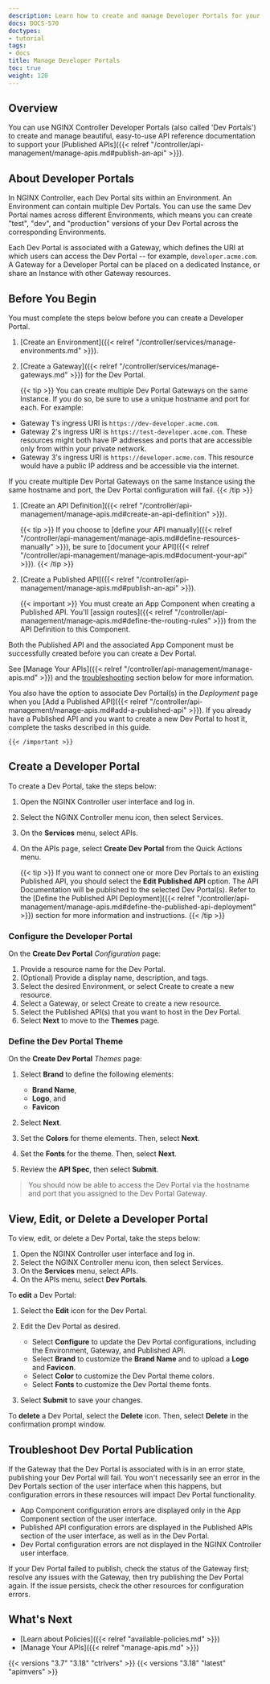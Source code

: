 ```yaml
---
description: Learn how to create and manage Developer Portals for your API documentation.
docs: DOCS-570
doctypes:
- tutorial
tags:
- docs
title: Manage Developer Portals
toc: true
weight: 120
---
```


## Overview

You can use NGINX Controller Developer Portals (also called 'Dev Portals') to create and manage beautiful, easy-to-use API reference documentation to support your [Published APIs]({{< relref "/controller/api-management/manage-apis.md#publish-an-api" >}}).

## About Developer Portals

In NGINX Controller, each Dev Portal sits within an Environment. An Environment can contain multiple Dev Portals. You can use the same Dev Portal names across different Environments, which means you can create "test", "dev", and "production" versions of your Dev Portal across the corresponding Environments.

Each Dev Portal is associated with a Gateway, which defines the URI at which users can access the Dev Portal -- for example, `developer.acme.com`. A Gateway for a Developer Portal can be placed on a dedicated Instance, or share an Instance with other Gateway resources.

## Before You Begin

You must complete the steps below before you can create a Developer Portal.

1. [Create an Environment]({{< relref "/controller/services/manage-environments.md" >}}).
1. [Create a Gateway]({{< relref "/controller/services/manage-gateways.md" >}}) for the Dev Portal.

    {{< tip >}}
You can create multiple Dev Portal Gateways on the same Instance. If you do so, be sure to use a unique hostname and port for each. For example:

- Gateway 1's ingress URI is `https://dev-developer.acme.com`.
- Gateway 2's ingress URI is `https://test-developer.acme.com`. These resources might both have IP addresses and ports that are accessible only from within your private network.
- Gateway 3's ingress URI is `https://developer.acme.com`. This resource would have a public IP address and be accessible via the internet.

If you create multiple Dev Portal Gateways on the same Instance using the same hostname and port, the Dev Portal configuration will fail.
    {{< /tip >}}

1. [Create an API Definition]({{< relref "/controller/api-management/manage-apis.md#create-an-api-definition" >}}).

    {{< tip >}}
If you choose to [define your API manually]({{< relref "/controller/api-management/manage-apis.md#define-resources-manually" >}}), be sure to [document your API]({{< relref "/controller/api-management/manage-apis.md#document-your-api" >}}).
    {{< /tip >}}

1. [Create a Published API]({{< relref "/controller/api-management/manage-apis.md#publish-an-api" >}}).

    {{< important >}}
You must create an App Component when creating a Published API. You'll [assign routes]({{< relref "/controller/api-management/manage-apis.md#define-the-routing-rules" >}}) from the API Definition to this Component.

Both the Published API and the associated App Component must be successfully created before you can create a Dev Portal.

See [Manage Your APIs]({{< relref "/controller/api-management/manage-apis.md" >}}) and the [troubleshooting](#troubleshoot-dev-portal-publication) section below for more information.

You also have the option to associate Dev Portal(s) in the *Deployment* page when you [Add a Published API]({{< relref "/controller/api-management/manage-apis.md#add-a-published-api" >}}). If you already have a Published API and you want to create a new Dev Portal to host it, complete the tasks described in this guide.

    {{< /important >}}

## Create a Developer Portal

To create a Dev Portal, take the steps below:

1. Open the NGINX Controller user interface and log in.
2. Select the NGINX Controller menu icon, then select Services.
3. On the **Services** menu, select APIs.
4. On the APIs page, select **Create Dev Portal** from the Quick Actions menu.

    {{< tip >}}
If you want to connect one or more Dev Portals to an existing Published API, you should select the **Edit Published API** option. The API Documentation will be published to the selected Dev Portal(s). Refer to the [Define the Published API Deployment]({{< relref "/controller/api-management/manage-apis.md#define-the-published-api-deployment" >}}) section for more information and instructions.
    {{< /tip >}}

### Configure the Developer Portal

On the **Create Dev Portal** *Configuration* page:

1. Provide a resource name for the Dev Portal.
2. (Optional) Provide a display name, description, and tags.
3. Select the desired Environment, or select Create to create a new resource.
4. Select a Gateway, or select Create to create a new resource.
5. Select the Published API(s) that you want to host in the Dev Portal.
6. Select **Next** to move to the **Themes** page.

### Define the Dev Portal Theme

On the **Create Dev Portal** *Themes* page:

1. Select **Brand** to define the following elements:

    - **Brand Name**,
    - **Logo**, and
    - **Favicon**

2. Select **Next**.
3. Set the **Colors** for theme elements. Then, select **Next**.
4. Set the **Fonts** for the theme. Then, select **Next**.
5. Review the **API Spec**, then select **Submit**.

> You should now be able to access the Dev Portal via the hostname and port that you assigned to the Dev Portal Gateway.

## View, Edit, or Delete a Developer Portal

To view, edit, or delete a Dev Portal, take the steps below:

1. Open the NGINX Controller user interface and log in.
2. Select the NGINX Controller menu icon, then select Services.
3. On the **Services** menu, select APIs.
4. On the APIs menu, select **Dev Portals**.

To **edit** a Dev Portal:

1. Select the **Edit** icon for the Dev Portal.
2. Edit the Dev Portal as desired.

   - Select **Configure** to update the Dev Portal configurations, including the Environment, Gateway, and Published API.
   - Select **Brand** to customize the **Brand Name** and to upload a **Logo** and **Favicon**.
   - Select **Color** to customize the Dev Portal theme colors.
   - Select **Fonts** to customize the Dev Portal theme fonts.

3. Select **Submit** to save your changes.

To **delete** a Dev Portal, select the **Delete** icon. Then, select **Delete** in the confirmation prompt window.

## Troubleshoot Dev Portal Publication

If the Gateway that the Dev Portal is associated with is in an error state, publishing your Dev Portal will fail. You won't necessarily see an error in the Dev Portals section of the user interface when this happens, but configuration errors in these resources will impact Dev Portal functionality.

- App Component configuration errors are displayed only in the App Component section of the user interface.
- Published API configuration errors are displayed in the Published APIs section of the user interface, as well as in the Dev Portal.
- Dev Portal configuration errors are not displayed in the NGINX Controller user interface.

If your Dev Portal failed to publish, check the status of the Gateway first; resolve any issues with the Gateway, then try publishing the Dev Portal again.
If the issue persists, check the other resources for configuration errors.

## What's Next

- [Learn about Policies]({{< relref "available-policies.md" >}})
- [Manage Your APIs]({{< relref "manage-apis.md" >}})

{{< versions "3.7" "3.18" "ctrlvers" >}}
{{< versions "3.18" "latest" "apimvers" >}}
